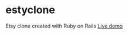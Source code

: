# estyclone
Etsy clone created with Ruby on Rails 
[Live demo](https://estyclone-tdo.herokuapp.com/)
